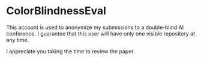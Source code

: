 # ColorBlindnessEval

This account is used to anonymize my submissions to a double-blind AI conference. I guarantee that this user will have only one visible repository at any time.

I appreciate you taking the time to review the paper.
